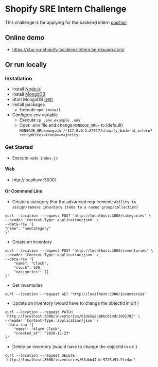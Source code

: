 # Shopify SRE Intern Challenge
This challenge is for applying for the backend intern [position](https://www.shopify.com/careers/infrastructure-site-reliability-engineering-intern-summer-2022-remote-us-canada_83dd0196-4389-4d45-9a2b-29f65a70e962)


## Online demo
- https://chu-yu-shopify-backend-intern.herokuapp.com/


## Or run locally

### Installation

- Install [Node.js](https://nodejs.dev/learn/how-to-install-nodejs)
- Install [MongoDB](https://docs.mongodb.com/manual/installation/)
- Start MongoDB [(ref)](https://docs.mongodb.com/guides/server/install/#run-mongodb)
- Install packages
  - Execute ```npm install```
- Configure env variable
  - Execute ```cp .env.example .env```
  - Open .env file and change `MONGODB_URL=` to (default) `MONGODB_URL=mongodb://127.0.0.1:27017/shopify_backend_intern?retryWrites=true&w=majority`


### Get Started

- Execute ```node index.js```

#### Web

- http://localhost:3000/

#### Or Commend Line

- Create a category (For the advanced requirement: `Ability to assign/remove inventory items to a named group/collection`)
```shell
curl --location --request POST 'http://localhost:3000/categories' \
--header 'Content-Type: application/json' \
--data-raw '{
"name": "newCategory"
}'
```

- Create an inventory
```shell
curl --location --request POST 'http://localhost:3000/inventories' \
--header 'Content-Type: application/json' \
--data-raw '{
    "name": "Clock",
    "stock": 100,
    "categories": []
}'
```

- Get inventories
```shell
curl --location --request GET 'http://localhost:3000/inventories'
```

- Update an inventory (would have to change the objectId in url )
```shell
curl --location --request PATCH 'http://localhost:3000/inventories/61da5a2c86bc654dc3002785' \
--header 'Content-Type: application/json' \
--data-raw '{
    "name": "Alarm Clock",
    "created_at": "2020-12-23"
}'
```

- Delete an inventory (would have to change the objectId in url )
```shell
curl --location --request DELETE 'http://localhost:3000/inventories/61dbb44dcf9728a91c9fcdad'
```

